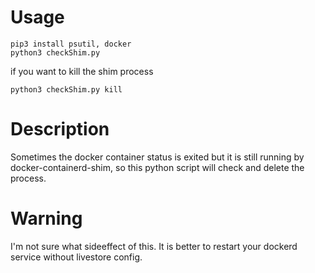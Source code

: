 # Usage
```
pip3 install psutil, docker
python3 checkShim.py
```
if you want to kill the shim process
```
python3 checkShim.py kill
```

# Description
Sometimes the docker container status is exited but it is still running by docker-containerd-shim, so this python script will check and delete the process. 

# Warning
I'm not sure what sideeffect of this. It is better to restart your dockerd service without livestore config.
